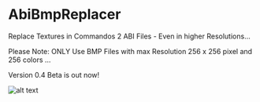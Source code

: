 # AbiBmpReplacer
Replace Textures in Commandos 2 ABI Files - Even in higher Resolutions...

Please Note: ONLY Use BMP Files with max Resolution 256 x 256 pixel and 256 colors ...

Version 0.4 Beta is out now!


![alt text](https://burncycle.de/share/REPLACER.png)
